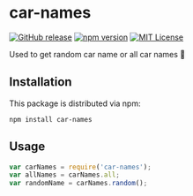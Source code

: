 # car-names

[![GitHub release](https://img.shields.io/github/release/palashmon/car-names.svg?colorB=32cd32)](https://git.io/vyUIl)
[![npm version](https://img.shields.io/npm/v/starwars-names.svg)](http://npm.im/car-names)
[![MIT License](https://img.shields.io/npm/l/car-names.svg?colorB=0BD6D3)](http://opensource.org/licenses/MIT)

Used to get random car name or all car names :car: 

## Installation

This package is distributed via npm:

```
npm install car-names
```

## Usage

```javascript
var carNames = require('car-names');
var allNames = carNames.all;
var randomName = carNames.random();
```
